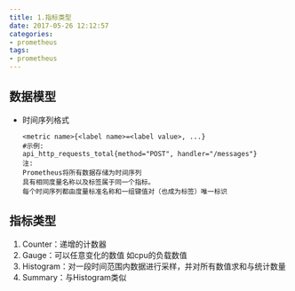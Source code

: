```yaml
---
title: 1.指标类型
date: 2017-05-26 12:12:57
categories: 
- prometheus
tags:
- prometheus
---
```

## 数据模型

- 时间序列格式

  ```
  <metric name>{<label name>=<label value>, ...}
  #示例:
  api_http_requests_total{method="POST", handler="/messages"}
  注:
  Prometheus将所有数据存储为时间序列
  具有相同度量名称以及标签属于同一个指标。
  每个时间序列都由度量标准名称和一组键值对（也成为标签）唯一标识
  ```

## 指标类型

1. Counter：递增的计数器 
2. Gauge：可以任意变化的数值 如cpu的负载数值
3. Histogram：对一段时间范围内数据进行采样，并对所有数值求和与统计数量
4. Summary：与Histogram类似



